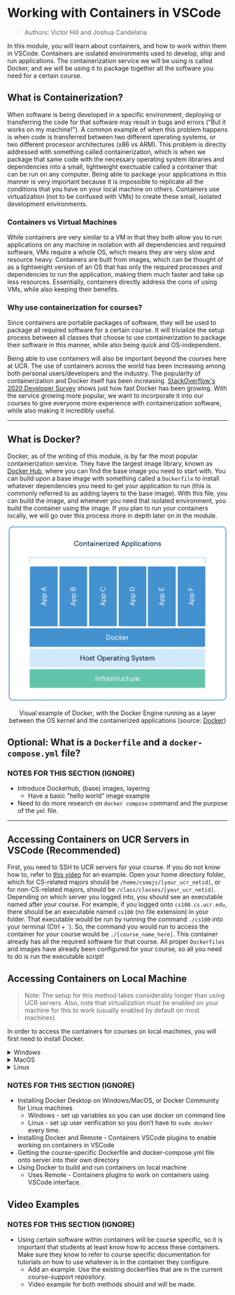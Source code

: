 # Working with Containers in VSCode

> Authors: Victor Hill and Joshua Candelaria

In this module, you will learn about containers, and how to work within them in VSCode. Containers are isolated environments used to develop, ship and run applications. The containerization service we will be using is called Docker, and we will be using it to package together all the software you need for a certain course.

## What is Containerization?

When software is being developed in a specific environment, deploying or transferring the code for that software may result in bugs and errors ("But it works on my machine!"). A common example of when this problem happens is when code is transferred between two different operating systems, or two different processor architectures (x86 vs ARM). This problem is directly addressed with something called containerization, which is when we package that same code with the necessary operating system libraries and dependencies into a small, lightweight exectuable called a container that can be run on any computer. Being able to package your applications in this manner is very important because it is impossible to replicate all the conditions that you have on your local machine on others. Containers use virtualization (not to be confused with VMs) to create these small, isolated development environments. 

### Containers vs Virtual Machines

While containers are very similar to a VM in that they both allow you to run applications on any machine in isolation with all dependencies and required software, VMs require a whole OS, which means they are very slow and resource heavy. Containers are built from images, which can be thought of as a lightweight version of an OS that has only the required processes and dependencies to run the application, making them much faster and take up less resources. Essentially, containers directly address the cons of using VMs, while also keeping their benefits.

### Why use containerization for courses?

Since containers are portable packages of software, they will be used to package all required software for a certain course. It will trivialize the setup process between all classes that choose to use containerization to package their software in this manner, while also being quick and OS-independent.

Being able to use containers will also be important beyond the courses here at UCR. The use of containers across the world has been increasing among both personal users/developers and the industry. The popularity of containerization and Docker itself has been increasing. [StackOverflow's 2020 Developer Survey](https://www.section.io/engineering-education/why-is-docker-so-popular/#The_popularity_of_Docker:~:text=The%20popularity%20of%20Docker) shows just how fast Docker has been growing. With the service growing more popular, we want to incorporate it into our courses to give everyone more experience with containerization software, while also making it incredibly useful.

---

## What is Docker?

Docker, as of the writing of this module, is by far the most popular containerization service. They have the largest image library, known as [Docker Hub](https://hub.docker.com/), where you can find the base image you need to start with. You can build upon a base image with something called a `Dockerfile` to install whatever dependencies you need to get your application to run (this is commonly referred to as adding layers to the base image). With this file, you can build the image, and whenever you need that isolated environment, you build the container using the image. If you plan to run your containers locally, we will go over this process more in depth later on in the module.

<p align="center">
   <img src="images/docker-example.png">
</p>
<p align="center">
   Visual example of Docker, with the Docker Engine running as a layer between the OS kernel and the containerized applications (source: <a href="https://www.docker.com/resources/what-container/">Docker</a>)
</p>

## Optional: What is a `Dockerfile` and a `docker-compose.yml` file?

### NOTES FOR THIS SECTION (IGNORE)

- Introduce Dockerhub, (base) images, layering
     - Have a basic "hello world" image example
- Need to do more research on `docker compose` command and the purpose of the `yml` file.
---

## Accessing Containers on UCR Servers in VSCode (Recommended)

First, you need to SSH to UCR servers for your course. If you do not know how to, refer to [this video](https://www.youtube.com/watch?v=4wrQ-MFxO3Q) for an example. Open your home directory folder, which for CS-related majors should be `/home/csmajs/[your_ucr_netid]`, or for non-CS-related majors, should be `/class/classes/[your_ucr_netid]`. Depending on which server you logged into, you should see an executable named after your course. For example, if you logged onto `cs100.cs.ucr.edu`, there should be an executable named `cs100` (no file extension) in your folder. That executable would be run by running the command `./cs100` into your terminal (Ctrl + \`). So, the command you would run to access the container for your course would be `./[course_name_here]`. This container already has all the required software for that course. All proper `Dockerfiles` and images have already been configured for your course, so all you need to do is run the executable script! 

## Accessing Containers on Local Machine

> Note: The setup for this method takes considerably longer than using UCR servers. Also, note that virtualization must be enabled on your machine for this to work (usually enabled by default on most machines).

In order to access the containers for courses on local machines, you will first need to install Docker.

<details>
<summary>Windows</summary>

> Note: Docker's hardware and software requirements are a lot more strict than other common software. Check [here](https://docs.docker.com/desktop/install/windows-install/) to make sure your machine will work with Docker.

1. First, install [Docker Desktop](https://www.docker.com/products/docker-desktop/) here for your appropriate OS and processor. 

2.  

</details>

<details>
<summary>MacOS</summary>

</details>

<details>
<summary>Linux</summary>

</details>

### NOTES FOR THIS SECTION (IGNORE)

- Installing Docker Desktop on Windows/MacOS, or Docker Community for Linux machines
    - Windows - set up variables so you can use docker on command line
    - Linux - set up user verification so you don’t have to `sudo docker` every time.
- Installing Docker and Remote - Containers VSCode plugins to enable working on containers in VSCode
- Getting the course-specific Dockerfile and docker-compose.yml file onto server into their own directory
- Using Docker to build and run containers on local machine
    - Uses Remote - Containers plugins to work on containers using VSCode interface.

## Video Examples
### NOTES FOR THIS SECTION (IGNORE)

- Using certain software within containers will be course specific, so it is important that students at least know how to access these containers. Make sure they know to refer to course specific documentation for tutorials on how to use whatever is in the container they configure.
    - Add an example. Use the existing dockerfiles that are in the current course-support repository.
    - Video example for both methods should and will be made.